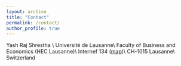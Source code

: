 ```yaml
---
layout: archive
title: "Contact"
permalink: /contact/
author_profile: true
---
```





Yash Raj Shrestha \\
Université de Lausanne\\
Faculty of Business and Economics (HEC Lausanne)\\
Internef 134 ([map](https://planete.unil.ch/plan/?i=NEF-138.3&local=NEF-138.3))\\
CH-1015 Lausanne\\
Switzerland


